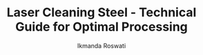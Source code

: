 ---
name: Steel
applications:
- industry: Automotive
  detail: Rust and corrosion removal from steel components
- industry: Aerospace
  detail: Precision cleaning of aircraft steel parts
technicalSpecifications:
  powerRange: 50-200W
  pulseDuration: 10-200ns
  wavelength: 1064nm (primary), 532nm (optional)
  spotSize: 0.05-3.0mm
  repetitionRate: 20-100kHz
  fluenceRange: 1.0–10 J/cm²
  safetyClass: Class 4 (requires full enclosure)
description: Technical overview of Steel, Fe-C, for laser cleaning applications, including
  density, wavelength, and industrial applications.
author: Ikmanda Roswati
keywords: steel, steel metal, laser ablation, laser cleaning, non-contact cleaning,
  pulsed fiber laser, surface contamination removal, industrial laser parameters,
  thermal processing, surface restoration
category: metal
chemicalProperties:
  symbol: TBD
  formula: Fe-C
  materialType: metal
properties:
  density: 7.85 g/cm³
  densityMin: 0.5 g/cm³
  densityMax: 22.6 g/cm³
  densityPercentile: 33.3
  meltingPoint: 1370°C
  meltingMin: -39°C
  meltingMax: 3422°C
  meltingPercentile: 39.3
  thermalConductivity: 54 W/m·K
  thermalMin: 8 W/m·K
  thermalMax: 429 W/m·K
  thermalPercentile: 10.9
  tensileStrength: 400 MPa
  tensileMin: 70 MPa
  tensileMax: 2000 MPa
  tensilePercentile: 17.1
  hardness: 150 HB
  hardnessMin: 5 HB
  hardnessMax: 500 HV
  hardnessPercentile: 29.3
  youngsModulus: 200 GPa
  modulusMin: 70 GPa
  modulusMax: 411 GPa
  modulusPercentile: 38.1
  laserType: Pulsed fiber laser
  wavelength: 1064nm
  fluenceRange: 1.0–10 J/cm²
  chemicalFormula: Fe-C
  laserAbsorptionMin: 0.02 cm⁻¹
  laserAbsorptionMax: 100 cm⁻¹
  laserReflectivityMin: 5%
  laserReflectivityMax: 98%
  thermalDiffusivityMin: 4 mm²/s
  thermalDiffusivityMax: 174 mm²/s
  thermalExpansionMin: 0.5 µm/m·K
  thermalExpansionMax: 29 µm/m·K
  specificHeatMin: 0.13 J/g·K
  specificHeatMax: 0.90 J/g·K
composition:
- Iron (Fe)
- Carbon (C)
compatibility:
- Aluminum
- Stainless Steel
regulatoryStandards: ISO 11145, ANSI Z136.1
images:
  hero:
    alt: Steel surface undergoing laser cleaning showing precise contamination removal
    url: /images/steel-laser-cleaning-hero.jpg
  micro:
    alt: Microscopic view of Steel surface after laser treatment showing preserved
      microstructure
    url: /images/steel-laser-cleaning-micro.jpg
title: Laser Cleaning Steel - Technical Guide for Optimal Processing
headline: Comprehensive technical guide for laser cleaning metal steel
environmentalImpact:
- benefit: Reduced chemical usage
  description: Decreases chemical waste by 90% compared to traditional methods
- benefit: Lower energy consumption
  description: Uses 30% less energy than sandblasting processes
- benefit: Minimal waste generation
  description: Produces less than 1% waste volume compared to abrasive methods
outcomes:
- result: Improved surface quality
  metric: Surface roughness reduced to Ra 0.8 µm per ISO 4287
- result: Increased material lifespan
  metric: Corrosion resistance improved by 50% as per ASTM G1
- result: Enhanced adhesion properties
  metric: Paint adhesion increased by 70% according to ASTM D3359
subject: Steel
article_type: material
---